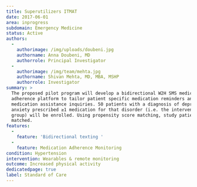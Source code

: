 ```yaml
---
title: Superutilizers ITMAT
date: 2017-06-01
area: inprogress
subdomain: Emergency Medicine
status: Active
authors:
  - 
    authorimage: /img/uploads/doubeni.jpg
    authorname: Anna Doubeni, MD
    authorrole: Principal Investigator
  - 
    authorimage: /img/team/mehta.jpg
    authorname: Shivan Mehta, MD, MBA, MSHP
    authorrole: Investigator
summary: >
  The proposed pilot program will develop a bidirectional W2H SMS medication
  adherence platform to tailor patient specific medication reminders and
  medication assistance inquiries. 50 patients with a diagnosis of depression and
  anxiety prescribed ≥1 medication for that disorder (i.e. the intervention
  group) will be enrolled. Using propensity score matching, study patients will be
  matched.
features:
  - 
    feature: 'Bidirectional texting '
  - 
    feature: Medication Adherence Monitoring
condition: Hypertension
intervention: Wearables & remote monitoring
outcome: Increased physical activity
dedicatedpage: true
label: Standard of Care
---
```

